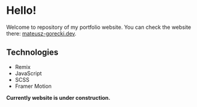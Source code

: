 # Hello!

Welcome to repository of my portfolio website.
You can check the website there: [mateusz-gorecki.dev](https://mateusz-gorecki.dev).

## Technologies

- Remix
- JavaScript
- SCSS
- Framer Motion

**Currently website is under construction.**